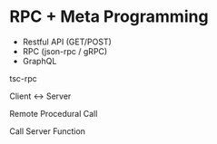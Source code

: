 # RPC + Meta Programming

- Restful API (GET/POST)
- RPC (json-rpc / gRPC)
- GraphQL

tsc-rpc

Client <-> Server

Remote Procedural Call

Call Server Function
